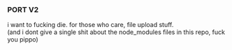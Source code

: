 ### PORT V2
i want to fucking die. for those who care, file upload stuff. <br>
(and i dont give a single shit about the node_modules files in this repo, fuck you pippo)
